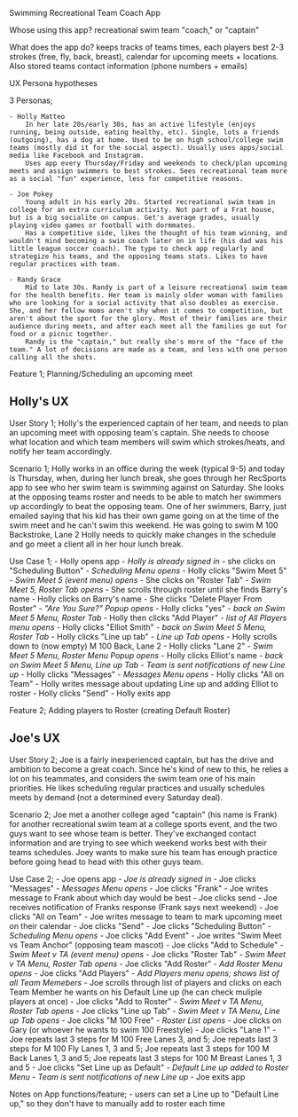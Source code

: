 Swimming Recreational Team Coach App

Whose using this app? 
    recreational swim team "coach," or "captain"

What does the app do?
    keeps tracks of teams times, each players best 2-3 strokes (free, fly, back, breast), calendar for upcoming meets + locations. Also stored teams contact information (phone numbers + emails)

UX Persona hypotheses

3 Personas;

    - Holly Matteo   
        In her late 20s/early 30s, has an active lifestyle (enjoys running, being outside, eating healthy, etc). Single, lots a friends (outgoing), has a dog at home. Used to be on high school/college swim teams (mostly did it for the social aspect). Usually uses apps/social media like Facebook and Instagram. 
        Uses app every Thursday/Friday and weekends to check/plan upcoming meets and assign swimmers to best strokes. Sees recreational team more as a social "fun" experience, less for competitive reasons.

    - Joe Pokey
        Young adult in his early 20s. Started recreational swim team in college for an extra curriculum activity. Not part of a Frat house, but is a big socialite on campus. Get's average grades, usually playing video games or football with dormmates.
        Has a competitive side, likes the thought of his team winning, and wouldn't mind becoming a swim coach later on in life (his dad was his little league soccer coach). The type to check app regularly and strategize his teams, and the opposing teams stats. Likes to have regular practices with team.

    - Randy Grace
        Mid to late 30s. Randy is part of a leisure recreational swim team for the health benefits. Her team is mainly older woman with families who are looking for a social activity that also doubles as exercise. She, and her fellow moms aren't shy when it comes to competition, but aren't about the sport for the glory. Most of their families are their audience during meets, and after each meet all the families go out for food or a picnic together.
        Randy is the "captain," but really she's more of the "face of the team." A lot of decisions are made as a team, and less with one person calling all the shots. 



Feature 1; Planning/Scheduling an upcoming meet

Holly's UX
--------------------------------

User Story 1; Holly's the experienced captain of her team, and needs to plan an upcoming meet with opposing team's captain. She needs to choose what location and which team members will swim which strokes/heats, and notify her team accordingly. 

Scenario 1; Holly works in an office during the week (typical 9-5) and today is Thursday, when, during her lunch break, she goes through her RecSports app to see who her swim team is swimming against on Saturday. She looks at the opposing teams roster and needs to be able to match her swimmers up accordingly to beat the opposing team. One of her swimmers, Barry, just emailed saying that his kid has their own game going on at the time of the swim meet and he can't swim this weekend. He was going to swim M 100 Backstroke, Lane 2 Holly needs to quickly make changes in the schedule and go meet a client all in her hour lunch break.

Use Case 1; 
    - Holly opens app
    - *Holly is already signed in*
    - she clicks on "Scheduling Button"
    - *Scheduling Menu opens*
    - Holly clicks "Swim Meet 5"
    - *Swim Meet 5 (event menu) opens*
    - She clicks on "Roster Tab"
    - *Swim Meet 5, Roster Tab opens*
    - She scrolls through roster until she finds Barry's name
    - Holly clicks on Barry's name
    - She clicks "Delete Player From Roster"
    - *"Are You Sure?" Popup opens*
    - Holly clicks "yes"
    - *back on Swim Meet 5 Menu, Roster Tab*
    - Holly then clicks "Add Player"
    - *list of All Players menu opens*
    - Holly clicks "Elliot Smith"
    - *back on Swim Meet 5 Menu, Roster Tab*
    - Holly clicks "Line up tab"
    - *Line up Tab opens*
    - Holly scrolls down to (now empty) M 100 Back, Lane 2
    - Holly clicks "Lane 2"
    - *Swim Meet 5 Menu, Roster Menu Popup opens*
    - Holly clicks Elliot's name
    - *back on Swim Meet 5 Menu, Line up Tab*
    - *Team is sent notifications of new Line up*
    - Holly clicks "Messages"
    - *Messages Menu opens*
    - Holly clicks "All on Team"
    - Holly writes message about updating Line up and adding Elliot to roster
    - Holly clicks "Send"
    - Holly exits app



Feature 2; Adding players to Roster (creating Default Roster)

Joe's UX
--------------------------------

User Story 2; Joe is a fairly inexperienced captain, but has the drive and ambition to become a great coach. Since he's kind of new to this, he relies a lot on his teammates, and considers the swim team one of his main priorities. He likes scheduling regular practices and usually schedules meets by demand (not a determined every Saturday deal).

Scenario 2; Joe met a another college aged "captain" (his name is Frank) for another recreational swim team at a college sports event, and the two guys want to see whose team is better. They've exchanged contact information and are trying to see which weekend works best with their teams schedules. Joey wants to make sure his team has enough practice before going head to head with this other guys team. 

Use Case 2;
    - Joe opens app
    - *Joe is already signed in*
    - Joe clicks "Messages"
    - *Messages Menu opens*
    - Joe clicks "Frank"
    - Joe writes message to Frank about which day would be best
    - Joe clicks send
    - Joe receives notification of Franks response (Frank says next weekend)
    - Joe clicks "All on Team"
    - Joe writes message to team to mark upcoming meet on their calendar
    - Joe clicks "Send"
    - Joe clicks "Scheduling Button"
    - *Scheduling Menu opens*
    - Joe clicks "Add Event"
    - Joe writes "Swim Meet vs Team Anchor" (opposing team mascot)
    - Joe clicks "Add to Schedule"
    - *Swim Meet v TA (event menu) opens*
    - Joe clicks "Roster Tab"
    - *Swim Meet v TA Menu, Roster Tab opens*
    - Joe clicks "Add Roster"
    - *Add Roster Menu opens*
    - Joe clicks "Add Players"
    - *Add Players menu opens; shows list of all Team Memebers*
    - Joe scrolls through list of players and clicks on each Team Member he wants on his Default Line up (he can check muliple players at once)
    - Joe clicks "Add to Roster"
    - *Swim Meet v TA Menu, Roster Tab opens*
    - Joe clicks "Line up Tab"
    - *Swim Meet v TA Menu, Line up Tab opens*
    - Joe clicks "M 100 Free"
    - *Roster List opens*
    - Joe clicks on Gary (or whoever he wants to swim 100 Freestyle)
    - Joe clicks "Lane 1"
    - Joe repeats last 3 steps for M 100 Free Lanes 3, and 5; Joe repeats last 3 steps for M 100 Fly Lanes 1, 3 and 5; Joe repeats last 3 steps for 100 M Back Lanes 1, 3 and 5; Joe repeats last 3 steps for 100 M Breast Lanes 1, 3 and 5
    - Joe clicks "Set Line up as Default"
    - *Default Line up added to Roster Menu*
    - *Team is sent notifications of new Line up*
    - Joe exits app



Notes on App functions/feature;
    - users can set a Line up to "Default Line up," so they don't have to manually add to roster each time



